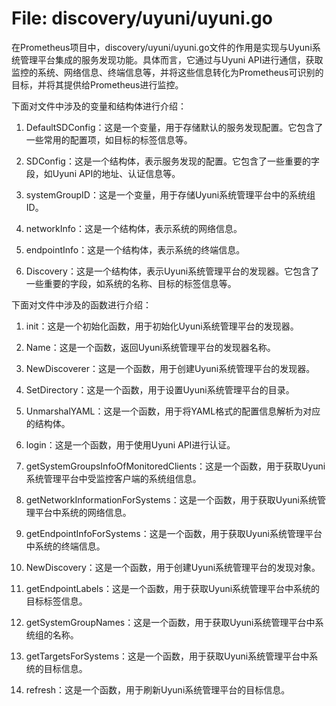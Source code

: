 # File: discovery/uyuni/uyuni.go

在Prometheus项目中，discovery/uyuni/uyuni.go文件的作用是实现与Uyuni系统管理平台集成的服务发现功能。具体而言，它通过与Uyuni API进行通信，获取监控的系统、网络信息、终端信息等，并将这些信息转化为Prometheus可识别的目标，并将其提供给Prometheus进行监控。

下面对文件中涉及的变量和结构体进行介绍：

1. DefaultSDConfig：这是一个变量，用于存储默认的服务发现配置。它包含了一些常用的配置项，如目标的标签信息等。

2. SDConfig：这是一个结构体，表示服务发现的配置。它包含了一些重要的字段，如Uyuni API的地址、认证信息等。

3. systemGroupID：这是一个变量，用于存储Uyuni系统管理平台中的系统组ID。

4. networkInfo：这是一个结构体，表示系统的网络信息。

5. endpointInfo：这是一个结构体，表示系统的终端信息。

6. Discovery：这是一个结构体，表示Uyuni系统管理平台的发现器。它包含了一些重要的字段，如系统的名称、目标的标签信息等。

下面对文件中涉及的函数进行介绍：

1. init：这是一个初始化函数，用于初始化Uyuni系统管理平台的发现器。

2. Name：这是一个函数，返回Uyuni系统管理平台的发现器名称。

3. NewDiscoverer：这是一个函数，用于创建Uyuni系统管理平台的发现器。

4. SetDirectory：这是一个函数，用于设置Uyuni系统管理平台的目录。

5. UnmarshalYAML：这是一个函数，用于将YAML格式的配置信息解析为对应的结构体。

6. login：这是一个函数，用于使用Uyuni API进行认证。

7. getSystemGroupsInfoOfMonitoredClients：这是一个函数，用于获取Uyuni系统管理平台中受监控客户端的系统组信息。

8. getNetworkInformationForSystems：这是一个函数，用于获取Uyuni系统管理平台中系统的网络信息。

9. getEndpointInfoForSystems：这是一个函数，用于获取Uyuni系统管理平台中系统的终端信息。

10. NewDiscovery：这是一个函数，用于创建Uyuni系统管理平台的发现对象。

11. getEndpointLabels：这是一个函数，用于获取Uyuni系统管理平台中系统的目标标签信息。

12. getSystemGroupNames：这是一个函数，用于获取Uyuni系统管理平台中系统组的名称。

13. getTargetsForSystems：这是一个函数，用于获取Uyuni系统管理平台中系统的目标信息。

14. refresh：这是一个函数，用于刷新Uyuni系统管理平台的目标信息。

